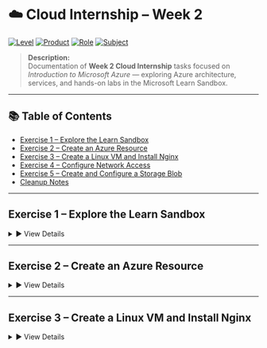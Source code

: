 # ☁️ Cloud Internship – Week 2

[![Level](https://img.shields.io/badge/Level-Beginner-brightgreen)]()
[![Product](https://img.shields.io/badge/Product-Azure-blue)]()
[![Role](https://img.shields.io/badge/Role-Administrator%20%7C%20Developer%20%7C%20DevOps%20Engineer%20%7C%20Solution%20Architect-purple)]()
[![Subject](https://img.shields.io/badge/Subject-Cloud%20Computing%20%7C%20Architecture%20%7C%20Technical%20Infrastructure-orange)]()

> **Description:**  
> Documentation of **Week 2 Cloud Internship** tasks focused on *Introduction to Microsoft Azure* — exploring Azure architecture, services, and hands-on labs in the Microsoft Learn Sandbox.

---

## 📚 Table of Contents
- [Exercise 1 – Explore the Learn Sandbox](#exercise-1)
- [Exercise 2 – Create an Azure Resource](#exercise-2)
- [Exercise 3 – Create a Linux VM and Install Nginx](#exercise-3)
- [Exercise 4 – Configure Network Access](#exercise-4)
- [Exercise 5 – Create and Configure a Storage Blob](#exercise-5)
- [Cleanup Notes](#cleanup-notes)

---

## <a name="exercise-1"></a>Exercise 1 – Explore the Learn Sandbox
<details>
<summary>▶ View Details</summary>

**Tasks:**
1. Use the **PowerShell CLI**
2. Use the **Bash CLI**
3. Use **Azure CLI Interactive Mode**

📌 *This exercise was performed entirely in the Azure Sandbox environment.*

🖼 *[Screenshot Placeholder – CLI in action]*

</details>

---

## <a name="exercise-2"></a>Exercise 2 – Create an Azure Resource
<details>
<summary>▶ View Details</summary>

**Steps:**
1. Sign in to the Azure Portal.
2. Navigate to **Create a resource → Virtual Machine → Create**.
3. Fill in the required values in the *Basics* tab.
4. Click **Review + Create** → **Create**.

### Verify Resources
1. Go to **Home → Resource Groups**.
2. Select the sandbox-created resource group.

🖼 *[Screenshot Placeholder – Resource Group List]*

</details>

---

## <a name="exercise-3"></a>Exercise 3 – Create a Linux VM and Install Nginx
<details>
<summary>▶ View Details</summary>

### Create VM
```bash
az vm create \
  --resource-group "learn-dda93b6b-4853-4cef-83db-5ab31ab6526d" \
  --name my-vm \
  --public-ip-sku Standard \
  --image Ubuntu2204 \
  --admin-username azureuser \
  --generate-ssh-keys

Install & Configure Nginx

az vm extension set \
  --resource-group "learn-dda93b6b-4853-4cef-83db-5ab31ab6526d" \
  --vm-name my-vm \
  --name customScript \
  --publisher Microsoft.Azure.Extensions \
  --version 2.1 \
  --settings '{"fileUris":["https://raw.githubusercontent.com/MicrosoftDocs/mslearn-welcome-to-azure/master/configure-nginx.sh"]}' \
  --protected-settings '{"commandToExecute": "./configure-nginx.sh"}'

## <a name="exercise-2"></a>Exercise 4 – Configure Network Access
<details> <summary>▶ View Details</summary>
Get VM IP

IPADDRESS="$(az vm list-ip-addresses \
--resource-group "learn-dda93b6b-4853-4cef-83db-5ab31ab6526d" \
--name my-vm \
--query "[].virtualMachine.network.publicIpAddresses[*].ipAddress" \
--output tsv)"

echo $IPADDRESS
Test Connection

curl --connect-timeout 5 http://$IPADDRESS

List NSG Rules

az network nsg list \
  --resource-group "learn-7dc5d339-701e-4c92-9906-832b73c8d617" \
  --query '[].name' \
  --output tsv

az network nsg rule list \
  --resource-group "learn-7dc5d339-701e-4c92-9906-832b73c8d617" \
  --nsg-name my-vmNSG \
  --query '[].{Name:name, Priority:priority, Port:destinationPortRange, Access:access}' \
  --output table
Create HTTP Rule

az network nsg rule create \
  --resource-group "learn-7dc5d339-701e-4c92-9906-832b73c8d617" \
  --nsg-name my-vmNSG \
  --name allow-http \
  --protocol tcp \
  --priority 100 \
  --destination-port-range 80 \
  --access Allow

## <a name="exercise-1"></a>Exercise 5 – Create and Configure a Storage Blob


| Setting                    | Value                           |
| -------------------------- | ------------------------------- |
| Subscription               | Concierge Subscription          |
| Resource Group             | Sandbox resource group          |
| Storage Account Name       | *Unique name*                   |
| Performance                | Standard                        |
| Redundancy                 | Locally Redundant Storage (LRS) |
| Anonymous Container Access | Enabled                         |

Create Container & Upload Blob
--Navigate to Data Storage → Containers → + Container

--Access Level: Private

--Upload a file

--Copy Blob URL & verify access

Change Blob Access Level
--Set Anonymous Access Level to Blob

-- Refresh browser tab to confirm public access

🧹 Cleanup Notes
--Sandbox cleans up automatically.
--In personal subscriptions:
--Delete unused resources
--Or delete entire resource group to save costs

#Azure #CloudComputing #VirtualMachine #Nginx #StorageBlob #MicrosoftLearn #DevOps
